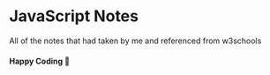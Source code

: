 # **JavaScript Notes**

All of the notes that had taken by me and referenced from w3schools

#### Happy Coding 🚀
